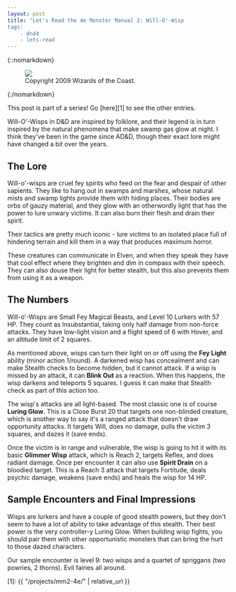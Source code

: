 ```yaml
---
layout: post
title: "Let's Read the 4e Monster Manual 2: Will-O'-Wisp
tags:
    - dnd4
    - lets-read
---
```


{::nomarkdown}
<figure class="right">
  <img src="{{ "/assets/wir-mm2-4e-will-o-wisp.png" | absolute_url }}"/>
  <figcaption>
    Copyright 2009 Wizards of the Coast.
  </figcaption>
</figure>
{:/nomarkdown}

This post is part of a series! Go [here][1] to see the other entries.

Will-O'-Wisps in D&D are inspired by folklore, and their legend is in turn
inspired by the natural phenomena that make swamp gas glow at night. I think
they've been in the game since AD&D, though their exact lore might have changed
a bit over the years.

## The Lore

Will-o'-wisps are cruel fey spirits who feed on the fear and despair of other
sapients. They like to hang out in swamps and marshes, whose natural mists and
swamp lights provide them with hiding places. Their bodies are orbs of gauzy
material, and they glow with an otherwordly light that has the power to lure
unwary victims. It can also burn their flesh and drain their spirit.

Their tactics are pretty much iconic - lure victims to an isolated place full of
hindering terrain and kill them in a way that produces maximum horror.

These creatures can communicate in Elven, and when they speak they have that
cool effect where they brighten and dim in compass with their speech. They can
also douse their light for better stealth, but this also prevents them from
using it as a weapon.

## The Numbers

Will-o'-Wisps are Small Fey Magical Beasts, and Level 10 Lurkers with 57
HP. They count as Insubstantial, taking only half damage from non-force
attacks. They have low-light vision and a flight speed of 6 with Hover, and an
altitude limit of 2 squares.

As mentioned above, wisps can turn their light on or off using the **Fey Light**
ability (minor action 1/round). A darkened wisp has concealment and can make
Stealth checks to become hidden, but it cannot attack. If a wisp is missed by an
attack, it can **Blink Out** as a reaction. When this happens, the wisp darkens
and teleports 5 squares. I guess it can make that Stealth check as part of this
action too.

The wisp's attacks are all light-based. The most classic one is of course
**Luring Glow**. This is a Close Burst 20 that targets one non-blinded creature,
which is another way to say it's a ranged attack that doesn't draw opportunity
attacks. It targets Will, does no damage, pulls the victim 3 squares, and dazes
it (save ends).

Once the victim is in range and vulnerable, the wisp is going to hit it with its
basic **Glimmer Wisp** attack, which is Reach 2, targets Reflex, and does
radiant damage. Once per encounter it can also use **Spirit Drain** on a
bloodied target. This is a Reach 3 attack that targets Fortitude, deals psychic
damage, weakens (save ends) and heals the wisp for 14 HP.

## Sample Encounters and Final Impressions

Wisps are lurkers and have a couple of good stealth powers, but they don't
seem to have a lot of ability to take advantage of this stealth. Their best
power is the very controller-y Luring Glow. When building wisp fights, you
should pair them with other opportunistic monsters that can bring the hurt to
those dazed characters.

Our sample encounter is level 9: two wisps and a quartet of spriggans (two
powries, 2 thorns). Evil fairies all around.

[1]: {{ "/projects/mm2-4e/" | relative_url }}
